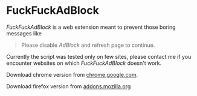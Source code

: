 FuckFuckAdBlock
===============

*FuckFuckAdBlock* is a web extension meant to prevent those boring messages like

> Please disable *AdBlock* and refresh page to continue.

Currently the script was tested only on few sites, please contact me if you encounter websites on which *FuckFuckAdBlock* doesn't work.

Download chrome version from [chrome.google.com](https://chrome.google.com/webstore/detail/fuckfuckadblock/hbpkckdpldklpnkfacfjpjhajmenaejo).

Download firefox version from [addons.mozilla.org](https://addons.mozilla.org/en-US/firefox/addon/fuckfuckadblock/)
